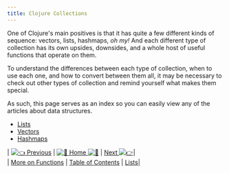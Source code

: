 ```yaml
---
title: Clojure Collections
---
```

One of Clojure's main positives is that it has quite a few different kinds of sequence: vectors, lists, hashmaps, _oh my!_ And each different type of collection has its own upsides, downsides, and a whole host of useful functions that operate on them.

To understand the differences between each type of collection, when to use each one, and how to convert between them all, it may be necessary to check out other types of collection and remind yourself what makes them special.

As such, this page serves as an index so you can easily view any of the articles about data structures.

*   <a href='http://forum.freecodecamp.com/t/clojure-lists-they-are-everything/18417' target='_blank' rel='nofollow'>Lists</a>
*   <a href='http://forum.freecodecamp.com/t/clojure-vectors/18421' target='_blank' rel='nofollow'>Vectors</a>
*   <a href='http://forum.freecodecamp.com/t/clojure-hashmaps/18414' target='_blank' rel='nofollow'>Hashmaps</a>

| [![:point_left:](/images/emoji/emoji_one/point_left.png?v=2 ":point_left:") Previous](http://forum.freecodecamp.com/t/clojure-more-on-functions/18413) | [![:book:](/images/emoji/emoji_one/book.png?v=2 ":book:") Home ![:book:](/images/emoji/emoji_one/book.png?v=2 ":book:")](http://forum.freecodecamp.com/t/clojure-resources/18422) | [Next ![:point_right:](/images/emoji/emoji_one/point_right.png?v=2 ":point_right:")](http://forum.freecodecamp.com/t/clojure-lists-they-are-everything/18417)|  
| <a href='http://forum.freecodecamp.com/t/clojure-more-on-functions/18413' target='_blank' rel='nofollow'>More on Functions</a> | <a href='http://forum.freecodecamp.com/t/clojure-resources/18422' target='_blank' rel='nofollow'>Table of Contents</a> | <a href='http://forum.freecodecamp.com/t/clojure-lists-they-are-everything/18417' target='_blank' rel='nofollow'>Lists</a>|
